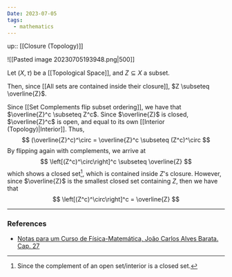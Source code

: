 ```yaml
---
Date: 2023-07-05
tags:
  - mathematics
---
```

up:: [[Closure (Topology)]]

![[Pasted image 20230705193948.png|500]]

Let $(X, \tau)$ be a [[Topological Space]], and $Z \subseteq X$ a subset.

Then, since [[All sets are contained inside their closure]], $Z \subseteq \overline{Z}$. 

Since [[Set Complements flip subset ordering]], we have that $\overline{Z}^c \subseteq Z^c$. Since $\overline{Z}$ is closed, $\overline{Z}^c$ is open, and equal to its own [[Interior (Topology)|Interior]]. Thus,
$$
(\overline{Z}^c)^\circ = \overline{Z}^c \subseteq (Z^c)^\circ
$$
By flipping again with complements, we arrive at
$$
\left[(Z^c)^\circ\right]^c \subseteq \overline{Z}
$$
which shows a closed set[^1], which is contained inside $Z$'s closure. However, since $\overline{Z}$ is the smallest closed set containing $Z$, then we have that
$$
\left[(Z^c)^\circ\right]^c = \overline{Z}
$$

---
### References
- [Notas para um Curso de Física-Matemática, João Carlos Alves Barata. Cap. 27](http://denebola.if.usp.br/~jbarata/Notas_de_aula/arquivos/nc-cap27.pdf)

[^1]: Since the complement of an open set/interior is a closed set.